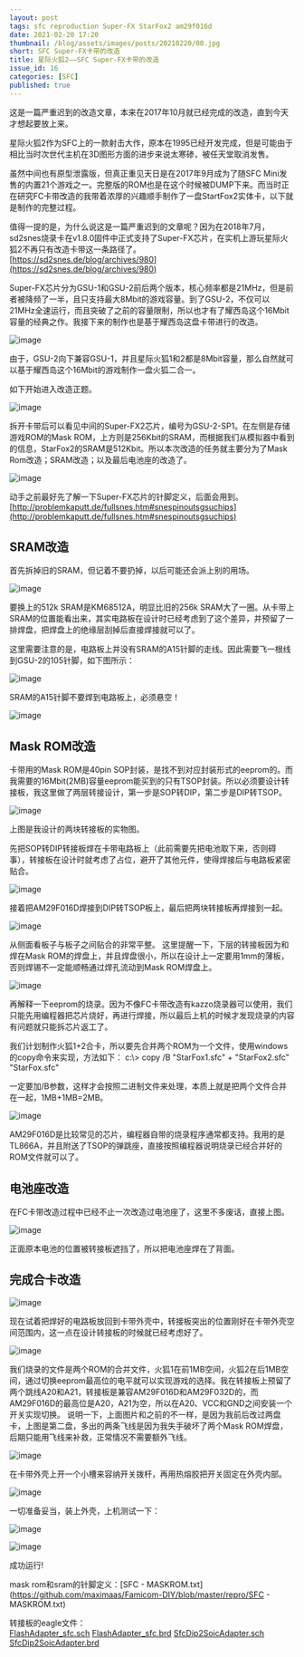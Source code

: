 ```yaml
---
layout: post
tags: sfc reproduction Super-FX StarFox2 am29f016d
date: 2021-02-20 17:20
thumbnail: /blog/assets/images/posts/20210220/00.jpg
short: SFC Super-FX卡带的改造
title: 星际火狐2——SFC Super-FX卡带的改造
issue_id: 16
categories: [SFC]
published: true
---
```


这是一篇严重迟到的改造文章，本来在2017年10月就已经完成的改造，直到今天才想起要放上来。

星际火狐2作为SFC上的一款射击大作，原本在1995已经开发完成，但是可能由于相比当时次世代主机在3D图形方面的进步来说太寒碜，被任天堂取消发售。

<!--more-->

虽然中间也有原型泄露版，但真正重见天日是在2017年9月成为了随SFC Mini发售的内置21个游戏之一。完整版的ROM也是在这个时候被DUMP下来。而当时正在研究FC卡带改造的我带着浓厚的兴趣顺手制作了一盘StartFox2实体卡，以下就是制作的完整过程。

值得一提的是，为什么说这是一篇严重迟到的文章呢？因为在2018年7月，sd2snes烧录卡在v1.8.0固件中正式支持了Super-FX芯片，在实机上游玩星际火狐2不再只有改造卡带这一条路径了。<br/>
[https://sd2snes.de/blog/archives/980](https://sd2snes.de/blog/archives/980)

Super-FX芯片分为GSU-1和GSU-2前后两个版本，核心频率都是21MHz，但是前者被降频了一半，且只支持最大8Mbit的游戏容量。到了GSU-2，不仅可以21MHz全速运行，而且突破了之前的容量限制，所以也才有了耀西岛这个16Mbit容量的经典之作。我接下来的制作也是基于耀西岛这盘卡带进行的改造。

![image](/blog/assets/images/posts/20210220/01.jpg)

由于，GSU-2向下兼容GSU-1，并且星际火狐1和2都是8Mbit容量，那么自然就可以基于耀西岛这个16Mbit的游戏制作一盘火狐二合一。

如下开始进入改造正题。

![image](/blog/assets/images/posts/20210220/02.jpg)

拆开卡带后可以看见中间的Super-FX2芯片，编号为GSU-2-SP1。在左侧是存储游戏ROM的Mask ROM，上方则是256Kbit的SRAM，而根据我们从模拟器中看到的信息，StarFox2的SRAM是512Kbit。所以本次改造的任务就主要分为了Mask Rom改造；SRAM改造；以及最后电池座的改造了。

![image](/blog/assets/images/posts/20210220/03.jpg)

动手之前最好先了解一下Super-FX芯片的针脚定义，后面会用到。[http://problemkaputt.de/fullsnes.htm#snespinoutsgsuchips](http://problemkaputt.de/fullsnes.htm#snespinoutsgsuchips)

## SRAM改造

首先拆掉旧的SRAM，但记着不要扔掉，以后可能还会派上别的用场。

![image](/blog/assets/images/posts/20210220/04.jpg)

要换上的512k SRAM是KM68512A，明显比旧的256k SRAM大了一圈。从卡带上SRAM的位置能看出来，其实电路板在设计时已经考虑到了这个差异，并预留了一排焊盘，把焊盘上的绝缘层刮掉后直接焊接就可以了。

这里需要注意的是，电路板上并没有SRAM的A15针脚的走线。因此需要飞一根线到GSU-2的105针脚，如下图所示：

![image](/blog/assets/images/posts/20210220/05.jpg)

SRAM的A15针脚不要焊到电路板上，必须悬空！

![image](/blog/assets/images/posts/20210220/06.jpg)

## Mask ROM改造

卡带用的Mask ROM是40pin SOP封装，是找不到对应封装形式的eeprom的。而我需要的16Mbit(2MB)容量eeprom能买到的只有TSOP封装。所以必须要设计转接板，我这里做了两层转接设计，第一步是SOP转DIP，第二步是DIP转TSOP。

![image](/blog/assets/images/posts/20210220/07.jpg)

上图是我设计的两块转接板的实物图。

先把SOP转DIP转接板焊在卡带电路板上（此前需要先把电池取下来，否则碍事），转接板在设计时就考虑了占位，避开了其他元件，使得焊接后与电路板紧密贴合。

![image](/blog/assets/images/posts/20210220/08.jpg)

接着把AM29F016D焊接到DIP转TSOP板上，最后把两块转接板再焊接到一起。

![image](/blog/assets/images/posts/20210220/09.jpg)

从侧面看板子与板子之间贴合的非常平整。
这里提醒一下，下层的转接板因为和焊在Mask ROM的焊盘上，并且焊盘很小，所以在设计上一定要用1mm的薄板，否则焊锡不一定能顺畅通过焊孔流动到Mask ROM焊盘上。

![image](/blog/assets/images/posts/20210220/10.jpg)

再解释一下eeprom的烧录。因为不像FC卡带改造有kazzo烧录器可以使用，我们只能先用编程器把芯片烧好，再进行焊接，所以最后上机的时候才发现烧录的内容有问题就只能拆芯片返工了。

我们计划制作火狐1+2合卡，所以要先合并两个ROM为一个文件，使用windows的copy命令来实现，方法如下：
c:\\> copy /B "StarFox1.sfc" + "StarFox2.sfc" "StarFox.sfc"

一定要加/B参数，这样才会按照二进制文件来处理，本质上就是把两个文件合并在一起，1MB+1MB=2MB。

![image](/blog/assets/images/posts/20210220/11.jpg)

AM29F016D是比较常见的芯片，编程器自带的烧录程序通常都支持。我用的是TL866A，并且附送了TSOP的弹跳座，直接按照编程器说明烧录已经合并好的ROM文件就可以了。

## 电池座改造

在FC卡带改造过程中已经不止一次改造过电池座了，这里不多废话，直接上图。

![image](/blog/assets/images/posts/20210220/12.jpg)

正面原本电池的位置被转接板遮挡了，所以把电池座焊在了背面。


## 完成合卡改造

![image](/blog/assets/images/posts/20210220/13.jpg)

现在试着把焊好的电路板放回到卡带外壳中，转接板突出的位置刚好在卡带外壳空间范围内，这一点在设计转接板的时候就已经考虑好了。

![image](/blog/assets/images/posts/20210220/14.jpg)

我们烧录的文件是两个ROM的合并文件，火狐1在前1MB空间，火狐2在后1MB空间，通过切换eeprom最高位的电平就可以实现游戏的选择。我在转接板上预留了两个跳线A20和A21，转接板是兼容AM29F016D和AM29F032D的，而AM29F016D的最高位是A20，A21为空，所以在A20、VCC和GND之间安装一个开关实现切换。
说明一下，上面图片和之前的不一样，是因为我前后改过两盘卡，上图是第二盘，多出的两条飞线是因为我失手破坏了两个Mask ROM焊盘，后期只能用飞线来补救，正常情况不需要额外飞线。

![image](/blog/assets/images/posts/20210220/15.jpg)

在卡带外壳上开一个小槽来容纳开关拨杆，再用热熔胶把开关固定在外壳内部。

![image](/blog/assets/images/posts/20210220/16.jpg)

一切准备妥当，装上外壳，上机测试一下：

![image](/blog/assets/images/posts/20210220/17.jpg)

![image](/blog/assets/images/posts/20210220/18.jpg)

成功运行!


mask rom和sram的针脚定义：[SFC - MASKROM.txt](https://github.com/maximaas/Famicom-DIY/blob/master/repro/SFC - MASKROM.txt)

转接板的eagle文件：<br/>
[FlashAdapter_sfc.sch](https://github.com/maximaas/Famicom-DIY/blob/master/repro/schematics/FlashAdapter/FlashAdapter_sfc.sch)
[FlashAdapter_sfc.brd](https://github.com/maximaas/Famicom-DIY/blob/master/repro/schematics/FlashAdapter/FlashAdapter_sfc.brd)
[SfcDip2SoicAdapter.sch](https://github.com/maximaas/Famicom-DIY/blob/master/repro/schematics/FlashAdapter/SfcDip2SoicAdapter.sch)
[SfcDip2SoicAdapter.brd](https://github.com/maximaas/Famicom-DIY/blob/master/repro/schematics/FlashAdapter/SfcDip2SoicAdapter.brd)
